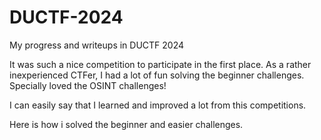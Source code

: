 # DUCTF-2024
My progress and writeups in DUCTF 2024

It was such a nice competition to participate in the first place. As a rather inexperienced CTFer, I had a lot of fun solving the beginner challenges. Specially loved the OSINT challenges!

I can easily say that I learned and improved a lot from this competitions.

Here is how i solved the beginner and easier challenges.
